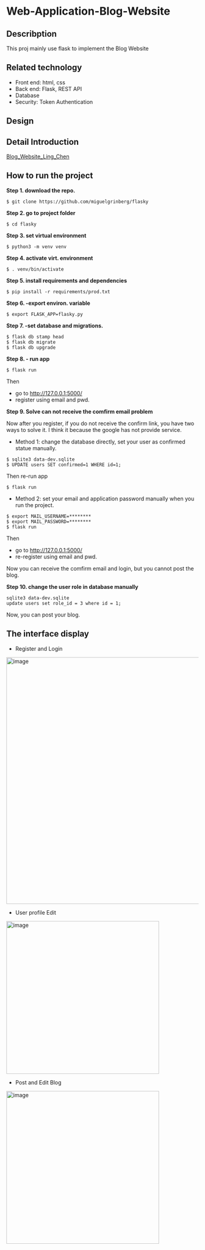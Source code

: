 # Web-Application-Blog-Website

## Describption

This proj mainly use flask to implement the Blog Website

## Related technology

* Front end: html, css
* Back end: Flask, REST API
* Database
* Security: Token Authentication

## Design


## Detail Introduction

[Blog_Website_Ling_Chen](https://docs.google.com/presentation/d/1Lee_zVk9rq1S_nsPHbsHAm5eYuFxA-HceGm09rBvWMM/edit#slide=id.g13fd8d65e72_0_69)

## How to run the project

**Step 1. download the repo.**
```
$ git clone https://github.com/miguelgrinberg/flasky
```

**Step 2. go to project folder**
```
$ cd flasky
```

**Step 3. set virtual environment**
```
$ python3 -m venv venv
```

**Step 4. activate virt. environment**
```
$ . venv/bin/activate
```

**Step 5. install requirements and dependencies**
```
$ pip install -r requirements/prod.txt
```

**Step 6. -export environ. variable**
```
$ export FLASK_APP=flasky.py
```

**Step 7. -set database and migrations.**
```
$ flask db stamp head
$ flask db migrate
$ flask db upgrade
```

**Step 8. - run app**
```
$ flask run
```
Then
- go to http://127.0.0.1:5000/
- register using email and pwd.

**Step 9. Solve can not receive the comfirm email problem**

Now after you register, if you do not receive the confirm link, you have two ways to solve it.
I think it because the google has not provide service.

* Method 1: change the database directly, set your user as confirmed statue manually. 

```
$ sqlite3 data-dev.sqlite
$ UPDATE users SET confirmed=1 WHERE id=1;
```

Then re-run app
```
$ flask run
```

* Method 2: set your email and application password manually when you run the project.

```
$ export MAIL_USERNAME=********
$ export MAIL_PASSWORD=********
$ flask run
```
Then
- go to http://127.0.0.1:5000/
- re-register using email and pwd.

Now you can receive the comfirm email and login, but you cannot post the blog.

**Step 10. change the user role in database manually**
```
sqlite3 data-dev.sqlite
update users set role_id = 3 where id = 1;
```

Now, you can post your blog.

## The interface display

* Register and Login

<img width="646" alt="image" src="https://user-images.githubusercontent.com/93315926/181683344-c0c8cfd1-3bb3-4cd5-b7e1-c1741ce655fd.png">

* User profile Edit
<img width="400" alt="image" src="https://user-images.githubusercontent.com/93315926/181683170-374f3ddc-6c29-4f38-a33c-7c654f793380.png">

* Post and Edit Blog
<img width="400" alt="image" src="https://user-images.githubusercontent.com/93315926/181683095-89fba136-2a2e-480e-b171-ff2b2d987f20.png">





